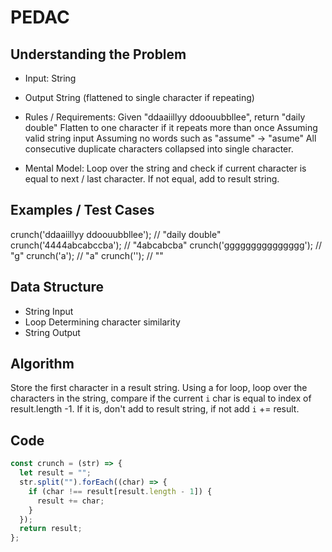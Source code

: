 # PEDAC

## Understanding the Problem

- Input:
  String
- Output
  String (flattened to single character if repeating)

- Rules / Requirements:
  Given "ddaaiillyy ddoouubbllee", return "daily double"
  Flatten to one character if it repeats more than once
  Assuming valid string input
  Assuming no words such as "assume" -> "asume"
  All consecutive duplicate characters collapsed into single character.

- Mental Model:
  Loop over the string and check if current character is equal to next / last character.
  If not equal, add to result string.

## Examples / Test Cases

crunch('ddaaiillyy ddoouubbllee'); // "daily double"
crunch('4444abcabccba'); // "4abcabcba"
crunch('ggggggggggggggg'); // "g"
crunch('a'); // "a"
crunch(''); // ""

## Data Structure

- String
  Input
- Loop
  Determining character similarity
- String
  Output

## Algorithm

Store the first character in a result string.
Using a for loop, loop over the characters in the string,
compare if the current `i` char is equal to index of result.length -1.
If it is, don't add to result string, if not add `i` += result.

## Code

```js
const crunch = (str) => {
  let result = "";
  str.split("").forEach((char) => {
    if (char !== result[result.length - 1]) {
      result += char;
    }
  });
  return result;
};
```
